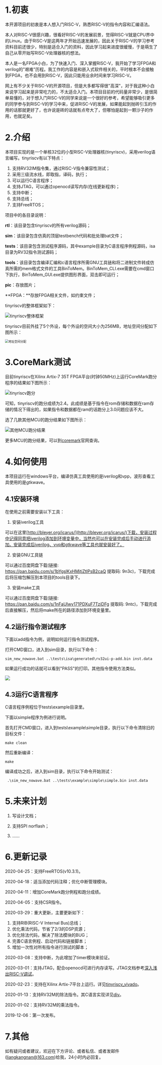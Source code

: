 # 1.初衷

本开源项目的初衷是本人想入门RISC-V，熟悉RISC-V的指令内容和汇编语法。

本人对RISC-V很感兴趣，很看好RISC-V的发展前景，觉得RISC-V就是CPU界中的Linux。由于RISC-V是这两年才开始迅速发展的，因此关于RISC-V的学习参考资料目前还很少，特别是适合入门的资料，因此学习起来进度很缓慢，于是萌生了自己从零开始写RISC-V处理器核的想法。

本人是一名FPGA小白，为了快速入门、深入掌握RISC-V，我开始了学习FPGA和verilog的&quot;艰难&quot;历程。我工作的内容是和嵌入式软件相关的，平时根本不会接触到FPGA，也不会用到RISC-V，因此只能用业余时间来学习RISC-V。

网上有不少关于RISC-V的开源项目，但是大多都写得很&quot;高深&quot;，对于我这种小白来说学习起来是非常吃力的，不太适合入门。本项目目前的代码量非常少，是很简单易懂的，对于想入门RISC-V的同学来说是一个很好的参考，希望能够吸引更多的同学参与到RISC-V的学习中来，促进RISC-V的发展，如果能起到抛砖引玉的作用的话那就更好了，也许说是砖的话就有点夸大了，但哪怕是起到一颗沙子的作用，也就足矣。

# 2.介绍

本项目实现的是一个单核32位的小型RISC-V处理器核(tinyriscv)，采用verilog语言编写。tinyriscv有以下特点：

1. 支持RV32IM指令集，通过RISC-V指令兼容性测试；
3. 采用三级流水线，即取指，译码，执行；
4. 可以运行C语言程序；
5. 支持JTAG，可以通过openocd读写内存(在线更新程序)；
6. 支持中断；
6. 支持总线；
7. 支持FreeRTOS；

项目中的各目录说明：

**rtl**：该目录包含tinyriscv的所有verilog源码；

**sim**：该目录包含仿真的顶层testbench代码和批处理bat文件；

**tests**：该目录包含测试程序源码，其中example目录为C语言程序例程源码，isa目录为RV32指令测试源码；

**tools**：该目录包含编译汇编和c语言程序所需GNU工具链和将二进制文件转成仿真所需的mem格式文件的工具BinToMem。BinToMem\_CLI.exe需要在cmd窗口下执行，BinToMem\_GUI.exe提供图形界面，双击即可运行；

**pic**：存放图片；

**FPGA：**存放FPGA相关文件，如约束文件；

tinyriscv的整体框架如下：

![tinyriscv整体框架](./pic/arch.jpg)

tinyriscv目前外挂了5个外设，每个外设的空间大小为256MB，地址空间分配如下图所示：

<img src="./pic/addr_alloc.jpg" alt="地址空间分配" style="zoom:70%;" />

# 3.CoreMark测试

目前tinyriscv在Xilinx Artix-7 35T FPGA平台(时钟50MHz)上运行CoreMark跑分程序的结果如下图所示：

![tinyriscv跑分](./pic/tinyriscv_coremark.png)

可知，tinyriscv的跑分成绩为2.4。此成绩是基于指令在rom存储和数据在ram存储的情况下得出的，如果指令和数据都在ram的话跑分上3.0问题应该不大。

选了几款其他MCU的跑分结果如下图所示：

![其他MCU跑分结果](./pic/other_coremark.png)

更多MCU的跑分结果，可以到[coremark](https://www.eembc.org/coremark/scores.php)官网查询。

# 4.如何使用

本项目运行在windows平台，编译仿真工具使用的是iverilog和vpp，波形查看工具使用的是gtkwave。

## 4.1安装环境

在使用之前需要安装以下工具：

1. 安装iverilog工具

可以在这里[http://bleyer.org/icarus/](http://bleyer.org/icarus/)下载，安装过程中记得同意把iverilog添加到环境变量中，当然也可以在安装完成后手动进行添加。安装完成后iverilog、vvp和gtkwave等工具也就安装好了。

2. 安装GNU工具链

可以通过百度网盘下载(链接: https://pan.baidu.com/s/1bYgslKxHMjtiZtIPsB2caQ 提取码: 9n3c)，下载完成后将压缩包解压到本项目的tools目录下。

3. 安装make工具

可以通过百度网盘下载(链接: https://pan.baidu.com/s/1nFaUIwv171PDXuF7TziDFg 提取码: 9ntc)，下载完成后直接解压，然后将make所在的路径添加到环境变量里。

## 4.2运行指令测试程序

下面以add指令为例，说明如何运行指令测试程序。

打开CMD窗口，进入到sim目录，执行以下命令：

```sim_new_nowave.bat ..\tests\isa\generated\rv32ui-p-add.bin inst.data```

如果运行成功的话就可以看到&quot;PASS&quot;的打印。其他指令使用方法类似。

![](./pic/test_output.png)

## 4.3运行C语言程序

C语言程序例程位于tests\example目录里。

下面以simple程序为例进行说明。

首先打开CMD窗口，进入到tests\example\simple目录，执行以下命令清除旧的目标文件：

`make clean`

然后重新编译：

`make`

编译成功之后，进入到sim目录，执行以下命令开始测试：

` .\sim_new_nowave.bat ..\tests\example\simple\simple.bin inst.data`

# 5.未来计划

1. 写设计文档；

2. 支持SPI norflash；

3. ......

# 6.更新记录

2020-04-25：支持FreeRTOS(v10.3.1)。

2020-04-18：适当添加代码注释；优化中断管理模块。

2020-04-11：增加CoreMark跑分例程和跑分成绩。

2020-04-05：支持CSR指令。

2020-03-29：重大更新，主要更新如下：

1. 支持RIB(RISC-V Internal Bus)总线；
2. 优化乘法代码，节省了2/3的DSP资源；
3. 优化除法代码，解决了除法模块的BUG；
4. 完善C语言例程、启动代码和链接脚本；
5. 增加一次性对所有指令进行测试的脚本；

2020-03-08：支持中断，为此增加了timer模块来验证。

2020-03-01：支持JTAG，配合openocd可进行内存读写。JTAG文档参考[深入浅出RISC-V调试](https://liangkangnan.gitee.io/2020/03/21/深入浅出RISC-V调试/)。

2020-02-23：支持在Xilinx Artix-7平台上运行。详见[tinyriscv_vivado](https://gitee.com/liangkangnan/tinyriscv_vivado)。

2020-01-13：支持RV32M的除法指令。其C语言实现详见[div](https://gitee.com/liangkangnan/div)。

2020-01-02：支持RV32M的乘法指令。

2019-12-06：第一次发布。

# 7.其他

如有疑问或者建议，欢迎在下方评论、或者私信、或者发邮件(liangkangnan@163.com)给我，24小时内必回复。

